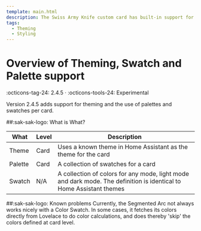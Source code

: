 ```yaml
---
template: main.html
description: The Swiss Army Knife custom card has built-in support for Theming, color swatches and color palettes. This support is aimed to re-use colors with support for light and dark modes.
tags:
  - Theming
  - Styling
---
```

<!-- GT/GL -->
# Overview of Theming, Swatch and Palette support
:octicons-tag-24: 2.4.5 · :octicons-tools-24: Experimental

Version 2.4.5 adds support for theming and the use of palettes and swatches per card.

##:sak-sak-logo: What is What?

| What | Level | Description |
|-|-|-|
| Theme | Card | Uses a known theme in Home Assistant as the theme for the card |
| Palette | Card | A collection of swatches for a card |
| Swatch | N/A | A collection of colors for any mode, light mode and dark mode. The definition is identical to Home Assistant themes |


##:sak-sak-logo: Known problems
Currently, the Segmented Arc not always works nicely with a Color Swatch. In some cases, it fetches its colors directly from Lovelace to do color calculations, and does thereby 'skip' the colors defined at card level.


